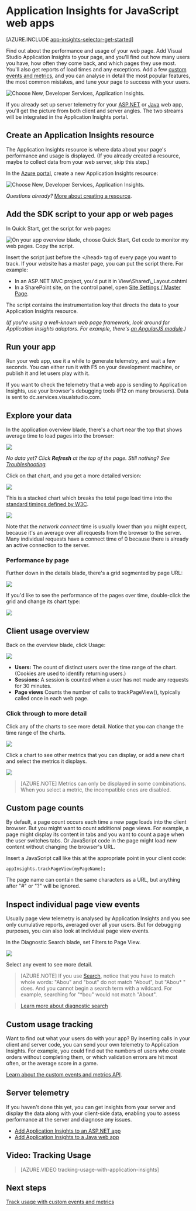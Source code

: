 <properties 
	pageTitle="Application Insights for JavaScript web apps" 
	description="Get page view and session counts, web client data, and track usage patterns. Detect exceptions and performance issues in JavaScript web pages." 
	services="application-insights" 
    documentationCenter=""
	authors="alancameronwills" 
	manager="ronmart"/>

<tags 
	ms.service="application-insights" 
	ms.workload="tbd" 
	ms.tgt_pltfrm="ibiza" 
	ms.devlang="na" 
	ms.topic="article" 
	ms.date="06/03/2015" 
	ms.author="awills"/>
 
# Application Insights for JavaScript web apps

[AZURE.INCLUDE [app-insights-selector-get-started](../../includes/app-insights-selector-get-started.md)]

Find out about the performance and usage of your web page. Add Visual Studio Application Insights to your page, and you'll find out how many users you have, how often they come back, and which pages they use most. You'll also get reports of load times and any exceptions. Add a few [custom events and metrics][track], and you can analyse in detail the most popular features, the most common mistakes, and tune your page to success with your users.

![Choose New, Developer Services, Application Insights.](./media/app-insights-javascript/16-page-views.png)    

If you already set up server telemetry for your [ASP.NET][greenbrown] or [Java][java] web app, you'll get the picture from both client and server angles. The two streams will be integrated in the Application Insights portal.

## Create an Application Insights resource

The Application Insights resource is where data about your page's performance and usage is displayed. (If you already created a resource, maybe to collect data from your web server, skip this step.)

In the [Azure portal](http://portal.azure.com), create a new Application Insights resource:

![Choose New, Developer Services, Application Insights.](./media/app-insights-javascript/01-create.png)    

*Questions already?* [More about creating a resource][new].


## Add the SDK script to your app or web pages

In Quick Start, get the script for web pages:

![On your app overview blade, choose Quick Start, Get code to monitor my web pages. Copy the script.](./media/app-insights-javascript/02-monitor-web-page.png)

Insert the script just before the &lt;/head&gt; tag of every page you want to track. If your website has a master page, you can put the script there. For example:

* In an ASP.NET MVC project, you'd put it in View\Shared\\_Layout.cshtml
* In a SharePoint site, on the control panel, open [Site Settings / Master Page](app-insights-sharepoint.md).

The script contains the instrumentation key that directs the data to your Application Insights resource.

*(If you're using a well-known web page framework, look around for Application Insights adaptors. For example, there's [an AngularJS module](http://ngmodules.org/modules/angular-appinsights).)*

 
## <a name="run"></a>Run your app

Run your web app, use it a while to generate telemetry, and wait a few seconds. You can either run it with F5 on your development machine, or publish it and let users play with it.

If you want to check the telemetry that a web app is sending to Application Insights, use your browser's debugging tools (F12 on many browsers). Data is sent to dc.services.visualstudio.com.

## Explore your data

In the application overview blade, there's a chart near the top that shows average time to load pages into the browser:


![](./media/app-insights-javascript/05-browser-page-load.png)


*No data yet? Click **Refresh** at the top of the page. Still nothing? See [Troubleshooting][qna].*

Click on that chart, and you get a more detailed version:

![](./media/app-insights-javascript/07-client-perf.png)

This is a stacked chart which breaks the total page load time into the [standard timings defined by W3C](http://www.w3.org/TR/navigation-timing/#processing-model). 

![](./media/app-insights-javascript/08-client-split.png)

Note that the *network connect* time is usually lower than you might expect, because it's an average over all requests from the browser to the server. Many individual requests have a connect time of 0 because there is already an active connection to the server.


### Performance by page

Further down in the details blade, there's a grid segmented by page URL:


![](./media/app-insights-javascript/09-page-perf.png)

If you'd like to see the performance of the pages over time, double-click the grid and change its chart type:

![](./media/app-insights-javascript/10-page-perf-area.png)

## Client usage overview

Back on the overview blade, click Usage:

![](./media/app-insights-javascript/14-usage.png)

* **Users:** The count of distinct users over the time range of the chart. (Cookies are used to identify returning users.)
* **Sessions:** A session is counted when a user has not made any requests for 30 minutes.
* **Page views** Counts the number of calls to trackPageView(), typically called once in each web page.


### Click through to more detail

Click any of the charts to see more detail. Notice that you can change the time range of the charts.

![](./media/app-insights-javascript/appinsights-49usage.png)


Click a chart to see other metrics that you can display, or add a new chart and select the metrics it displays.

![](./media/app-insights-javascript/appinsights-63usermetrics.png)

> [AZURE.NOTE] Metrics can only be displayed in some combinations. When you select a metric, the incompatible ones are disabled.



## Custom page counts

By default, a page count occurs each time a new page loads into the client browser.  But you might want to count additional page views. For example, a page might display its content in tabs and you want to count a page when the user switches tabs. Or JavaScript code in the page might load new content without changing the browser's URL. 

Insert a JavaScript call like this at the appropriate point in your client code:

    appInsights.trackPageView(myPageName);

The page name can contain the same characters as a URL, but anything after "#" or "?" will be ignored.


## Inspect individual page view events

Usually page view telemetry is analysed by Application Insights and you see only cumulative reports, averaged over all your users. But for debugging purposes, you can also look at individual page view events.

In the Diagnostic Search blade, set Filters to Page View.

![](./media/app-insights-javascript/12-search-pages.png)

Select any event to see more detail.

> [AZURE.NOTE] If you use [Search][diagnostic], notice that you have to match whole words: "Abou" and "bout" do not match "About", but "Abou* " does. And you cannot begin a search term with a wildcard. For example, searching for "*bou" would not match "About". 

> [Learn more about diagnostic search][diagnostic]

## Custom usage tracking

Want to find out what your users do with your app? By inserting calls in your client and server code, you can send your own telemetry to Application Insights. For example, you could find out the numbers of users who create orders without completing them, or which validation errors are hit most often, or the average score in a game.

[Learn about the custom events and metrics API][track].

## Server telemetry

If you haven't done this yet, you can get insights from your server and display the data along with your client-side data, enabling you to assess performance at the server and diagnose any issues.

* [Add Application Insights to an ASP.NET app][greenbrown]
* [Add Application Insights to a Java web app][java]


## <a name="video"></a> Video: Tracking Usage

> [AZURE.VIDEO tracking-usage-with-application-insights]

## <a name="next"></a> Next steps

[Track usage with custom events and metrics][track]




<!--Link references-->

[diagnostic]: app-insights-diagnostic-search.md
[greenbrown]: app-insights-start-monitoring-app-health-usage.md
[java]: app-insights-java-get-started.md
[new]: app-insights-create-new-resource.md
[qna]: app-insights-troubleshoot-faq.md
[track]: app-insights-custom-events-metrics-api.md

 
